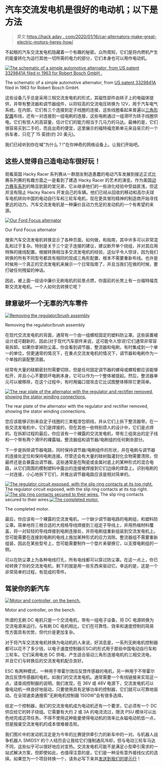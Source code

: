 # 汽车交流发电机是很好的电动机；以下是方法

> 原文:[https://hack aday . com/2020/01/16/car-alternators-make-great-electric-motors-heres-how/](https://hackaday.com/2020/01/16/car-alternators-make-great-electric-motors-heres-how/)

不起眼的汽车交流发电机隐藏着一个有趣的秘密。众所周知，它们是将内燃机产生的能量转化为运行其他一切所需的电力的部分，它们本身也可以用作电动机。

[![The schematic of a simple automotive alternator, from US patent 3329841A filed in 1963 for Robert Bosch GmbH .](../Images/b34fb75b7cc24f35d2069aabc6772bf4.png)](https://hackaday.com/wp-content/uploads/2019/12/alternator-schematic-redux.jpg)

The schematic of a simple automotive alternator, from [US patent 3329841A](https://patents.google.com/patent/US3329841) filed in 1963 for Robert Bosch GmbH.

这些设备几乎总是采用三相交流发电机的形式，其磁性部件由转子上的电磁体提供，并带有整流器和调节器组件，以将较高的交流电压转换为 12V，用于汽车电气系统。在内部，它们有三个连接到定子线圈的连接，这些线圈看起来普遍以[三角形配置](https://www.electricaltechnology.org/2014/09/comparison-between-star-and-delta-connections.html)布线，还有一对连接到一组电刷的连接，这些电刷通过一组滑环为转子线圈供电。它们有惊人的高容量，估计它们的能力相当于几马力的马达。最棒的是，它们很容易买到二手的，而且出奇的便宜，这里展示的福特福克斯单元来自易贝的一个拆车者，只花了 15 英镑(约 20 美元)。

我们已经听到你在喊“为什么？!"在你神奇的网络设备上。让我们开始吧。

## 这些人觉得自己造电动车很好玩！

观看英国 Hacky Racer 系列赛从一群朋友制造愚蠢的电动汽车发展到接近正式比赛系列赛的有趣方面之一是看到了建造 Hacky Racer 的艺术的演变。作为美国[动力赛车系列](http://www.powerracingseries.org/)的略显肮脏的堂兄弟，它从继承他们的一些进化经验中受益匪浅，但这并没有阻止 Hacky Racers 开发自己的车辆。他们已经从回收的移动和高尔夫球车电机转向中国的电动自行车和三轮车电机，现在更具冒险精神的制造商开始寻找更远的动力。汽车交流发电机是一种廉价且动力充足的发动机的一个有希望的来源。

[![Our Ford Focus alternator](../Images/50aa9770bbd798dad81211f9c72d92fd.png)](https://hackaday.com/wp-content/uploads/2019/12/alternator-unmodified.jpg)

Our Ford Focus alternator

搜索汽车交流发电机转换显示了各种页面，如何做，和指南，其中许多可以非常混乱和过于复杂。特别是关于三个定子连接的建议，建议断开单个绕组，并对其应用特殊的接线配置。根据转换相当多交流发电机的经验，这似乎令人惊讶，因为我们转换的所有不同型号都具有相同的现成三角形配置，根本不需要重新布线。也许是时候用一个真正的交流发电机来展示一个日常指南了，并且当我们在做的时候，要打破任何残留的神话。

因此，被上面一段话中廉价无刷电机的前景点燃，你面前的长凳上有一台福特福克斯交流发电机。一个人如何去转换它呢？

## 肆意破坏一个无辜的汽车零件

[![Removing the regulator/brush assembly](../Images/993cccd1827de71f3bab816cd85a8bbe.png)](https://hackaday.com/wp-content/uploads/2019/12/alternator-brush-pack.jpg)

Removing the regulator/brush assembly

在现代交流发电机的背面，通常有一个由一组螺栓固定的塑料防尘罩。这些装置被设计成可翻新的，因此(对于现代汽车部件来说，这可能令人惊讶)它们通常非常容易拆卸。如果你拿掉防尘盖，你会看到调节器，整流器和电刷，有时集成到一个单一的单位，但更通常的情况下，在重点交流发电机的情况下，调节器和电刷作为一个单独的装配整流器。

经常有大量的硅酮密封剂需要切除，但是任何固定调节器的螺母或螺栓都应该能够松开，并且小心不要损坏电刷本身，它可以作为一个整体被提起。然后，整流器单元可以被移除，在这个过程中，有时用偏口钳攻击它比试图整体移除它更简单。

[![The rear plate of the alternator with the regulator and rectifier removed, showing the stator winding connections.](../Images/8fc907fcfce6f95e2d8e0f1e53e4db12.png)](https://hackaday.com/wp-content/uploads/2019/12/alternator-rear-connections.jpg)

The rear plate of the alternator with the regulator and rectifier removed, showing the stator winding connections.

您应该能够识别来自定子线圈的三束粗漆包铜线，并从它们上拆下整流器带。在一些交流发电机中，它们是焊接的，但在其他一些特别烦人的设计中，它们是点焊的。在拆卸过程的最后，你应该有一个裸露的交流发电机，带有三组突出的定子线和一个带有两个滑环的裸露轴，整流器组和调节器/电刷组的任何剩余部分。

下一步是拆除调节器电路，同时保持调节器/电刷组件的形状，并在电刷与调节器的连接处定位和保持电刷连接。尽管还会有大量的硅树脂灌封化合物需要清除，但最终还是会暴露出调节器。这些通常是在陶瓷或金属衬底上的某种形式的混合电路，从它们周围的模制塑料中露出的连接被焊接到它们边缘的焊盘上。识别电刷的一对连接，小心地拆下它们，并推出调节器电路应该是相对简单的。

 [![The regulator circuit exposed, with the slip ring contacts at its top right.](../Images/00d27ab04e5bd62e1fed559a774cabe8.png "alternator-regulator")](https://i0.wp.com/hackaday.com/wp-content/uploads/2019/12/alternator-regulator-1.jpg?ssl=1) The regulator circuit exposed, with the slip ring contacts at its top right. [![The slip ring contacts secured to their wires.](../Images/778c7de336db4d76b11089b51cc03b5c.png "alternator-field-wires")](https://i0.wp.com/hackaday.com/wp-content/uploads/2019/12/alternator-field-wires.jpg?ssl=1) The slip ring contacts secured to their wires.[![The completed motor.](../Images/cceea5b6223365172ea0df3a52d63f8e.png)](https://hackaday.com/wp-content/uploads/2019/12/alternator-motor-completed.jpg)

The completed motor.

最后，你应该有一个裸露的交流发电机，一个缺少调节器电路的电刷组，和塑料防尘罩。简单地将三根合适的大规格导线焊接到三组定子导线上，并用热缩材料覆盖，将一对较轻的导线焊接到电刷连接处，并将电刷组重新组装到交流发电机上。您可能需要在连接到电刷的电线上施加某种形式的应力消除。整流器组不需要重新组装，因此在某些型号上，您可能需要制作一个垫片来替换它，以支撑电刷组的一侧。

可以在防尘罩上为各种电线打孔，所有电线都可以穿过防尘罩。在这一点上，你已经转换了你的交流发电机，剩下的就是用一些东西来驱动它。幸运的是，这是一个非常简单的过程，有现成的零件。

## 驾驶你的新汽车

[![Motor and controller, on the bench.](../Images/3ddbce0888a78688e4e90c71cbf3d5e5.png)](https://hackaday.com/wp-content/uploads/2019/12/alternator-motor-test.jpg)

Motor and controller, on the bench.

所谓的无刷 DC 电机只是一个交流电机，带有一组电子设备，将 DC 电源转换为交流电源来运行。与有刷 DC 电机相比，它们在可靠性、效率和速度控制的简易性方面具有优势，但代价是更加复杂。

对于将汽车交流发电机转换为电动机的人来说，好消息是，一系列无刷电机控制器都可以花不了多少钱，以电子速度控制器(ESC)的形式用于那些中国电动自行车和三轮车。它们采用电池 DC 供电，产生适合驱动三角形连接电机的三相交流电，并且它们与转换后的交流发电机配合良好。

ESC 有两种模式，一种用于带霍尔效应反馈传感器的电机，另一种用于不带霍尔效应反馈传感器的电机，如我们的交流发电机。通常需要一个有线链接来实现这一点，请查阅控制器的说明。我们发现，在 36V 或 48V 电源下，交流发电机可以像电动机一样良好地驱动，只要使用具有足够功率的控制器，它们就可以可靠地驱动。在全球速卖通搜索“无刷电机控制器 1500W”会有很多选择。

给定一个控制器，我们的交流发电机成为电动机还有一个要求，它必须有一个 DC 供应给它的转子绕组。它需要有大约 2 或 3A 的电流流过，限流 PSU 模块可以出色地完成这项任务。不得不使用这种能量使得电动机的效率比永磁电动机低一点，但是报废交流发电机的成本很难被击败。

我们图片中的发动机注定是为今年的比赛提供牵引力的新车中的一对。与机器人战争机器人 SMIDSY 的个人经历会让我给它们强制通风冷却，但与电动三轮车马达不同，这些似乎可以很好地应对变热。交流发电机可能不是满足小型牵引需求的一站式解决方案，但即使如此，也值得注意的是，它们是一种没有意外接线仪式的选择。如果您为一个项目转换一个，请务必写下来并[发送到我们的提示行](https://hackaday.com/submit-a-tip/)！